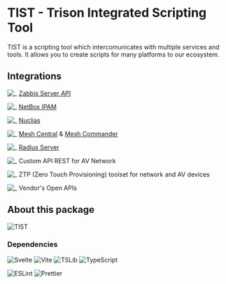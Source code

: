# TIST - Trison Integrated Scripting Tool

TIST is a scripting tool which intercomunicates with multiple services and tools. It allows you to create scripts for many platforms to our ecosystem.

## Integrations

![_](https://img.shields.io/badge/-grey?logo=grafana)
[Zabbix Server API](https://www.zabbix.com/)

![_](https://img.shields.io/badge/-grey?logo=ipfs)
[NetBox IPAM](https://netbox.readthedocs.io/en/stable/)

![_](https://img.shields.io/badge/-grey?logo=wikiquote)
[Nuclias](https://www.nuclias.com/)

![_](https://img.shields.io/badge/-grey?logo=windows-terminal)
[Mesh Central](https://meshcentral.com/info/) & [Mesh Commander](https://www.meshcommander.com/meshcommander)

![_](https://img.shields.io/badge/-grey?logo=WebAuthn)
[Radius Server](https://freeradius.org/)

![_](https://img.shields.io/badge/-grey?logo=node.js)
Custom API REST for AV Network

![_](https://img.shields.io/badge/-grey?logo=dotnet)
ZTP (Zero Touch Provisioning) toolset for network and AV devices

![_](https://img.shields.io/badge/-grey?logo=json)
Vendor's Open APIs

## About this package

![TIST](https://img.shields.io/badge/TIST-0.0.1-yellowgreen?logo=read-the-docs)

### Dependencies

![Svelte](https://img.shields.io/badge/Svelte-3.54.0-blue?logo=svelte)
![Vite](https://img.shields.io/badge/Vite-4.0.0-blue?logo=vite)
![TSLib](https://img.shields.io/badge/TSLib-2.4.1-blue?logo=typescript)
![TypeScript](https://img.shields.io/badge/TypeScript-4.9.3-blue?logo=typescript)

![ESLint](https://img.shields.io/badge/ESLint-8.28.0-blue?logo=eslint)
![Prettier](https://img.shields.io/badge/Prettier-2.8.0-blue?logo=prettier)
